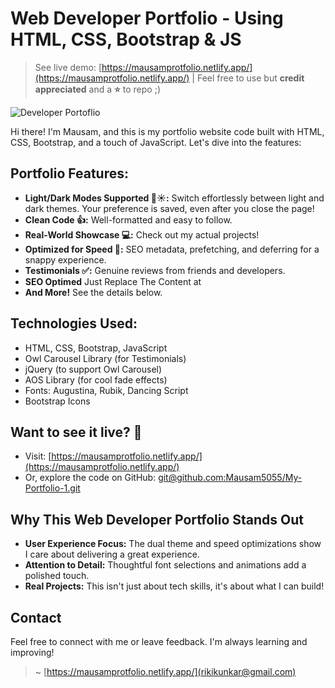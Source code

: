 # Web Developer Portfolio - Using HTML, CSS, Bootstrap & JS

> See live demo: [https://mausamprotfolio.netlify.app/](https://mausamprotfolio.netlify.app/)    |  Feel free to use but **credit appreciated** and a **⭐** to repo ;)

![Developer Portoflio]()


Hi there! I'm Mausam, and this is my portfolio website code built with HTML, CSS, Bootstrap, and a touch of JavaScript. Let's dive into the features:


## **Portfolio Features:**

* **Light/Dark Modes Supported 🌙☀️:**  Switch effortlessly between light and dark themes. Your preference is saved, even after you close the page!
* **Clean Code 👍:** Well-formatted and easy to follow. 
* **Real-World Showcase 💻:** Check out my actual projects!
* **Optimized for Speed 🚀:**  SEO metadata, prefetching, and deferring for a snappy experience.
* **Testimonials ✅:** Genuine reviews from friends and developers.
* **SEO Optimed** Just Replace The Content at <head>
* **And More!** See the details below.
  
## **Technologies Used:**

* HTML, CSS, Bootstrap, JavaScript
* Owl Carousel Library (for Testimonials)
* jQuery (to support Owl Carousel)
* AOS Library (for cool fade effects)
* Fonts: Augustina, Rubik, Dancing Script
* Bootstrap Icons

## **Want to see it live? 👀**

* Visit: [https://mausamprotfolio.netlify.app/](https://mausamprotfolio.netlify.app/)
* Or, explore the code on GitHub: [git@github.com:Mausam5055/My-Portfolio-1.git](git@github.com:Mausam5055/My-Portfolio-1.git)

## **Why This Web Developer Portfolio Stands Out**

* **User Experience Focus:**  The dual theme and speed optimizations show I care about delivering a great experience.
* **Attention to Detail:** Thoughtful font selections and animations add a polished touch. 
* **Real Projects:**  This isn't just about tech skills, it's about what I can build!  

## **Contact**

Feel free to connect with me or leave feedback. I'm always learning and improving! 

> ~ [https://mausamprotfolio.netlify.app/](rikikunkar@gmail.com)
